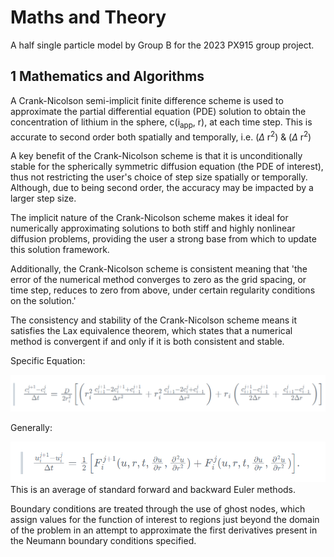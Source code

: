 # Maths and Theory

A half single particle model by Group B for the 2023 PX915 group project.

## 1 Mathematics and Algorithms

A Crank-Nicolson semi-implicit finite difference scheme is used to approximate the partial differential equation (PDE) solution to obtain the concentration of lithium in the sphere, c(i<sub>app</sub>, r), at each time step. This is accurate to second order both spatially and temporally, i.e. ($\Delta$ r<sup>2</sup>) & ($\Delta$ r<sup>2</sup>)

A key benefit of the Crank-Nicolson scheme is that it is unconditionally stable for the spherically symmetric diffusion equation (the PDE of interest), thus not restricting the user's choice of step size spatially or temporally. Although, due to being second order, the accuracy may be impacted by a larger step size.

The implicit nature of the Crank-Nicolson scheme makes it ideal for numerically approximating solutions to both stiff and highly nonlinear diffusion problems, providing the user a strong base from which to update this solution framework.

Additionally, the Crank-Nicolson scheme is consistent meaning that 'the error of the numerical method converges to zero as the grid spacing, or time step, reduces to zero from above, under certain regularity conditions on the solution.'

The consistency and stability of the Crank-Nicolson scheme means it satisfies the Lax equivalence theorem, which states that a numerical method is convergent if and only if it is both consistent and stable.

Specific Equation:

<img src="specific_eq.png" >

Generally:

<img src="general_eq.png" >
This is an average of standard forward and backward Euler methods.

Boundary conditions are treated through the use of ghost nodes, which assign values for the function of interest to regions just beyond the domain of the problem in an attempt to approximate the first derivatives present in the Neumann boundary conditions specified.